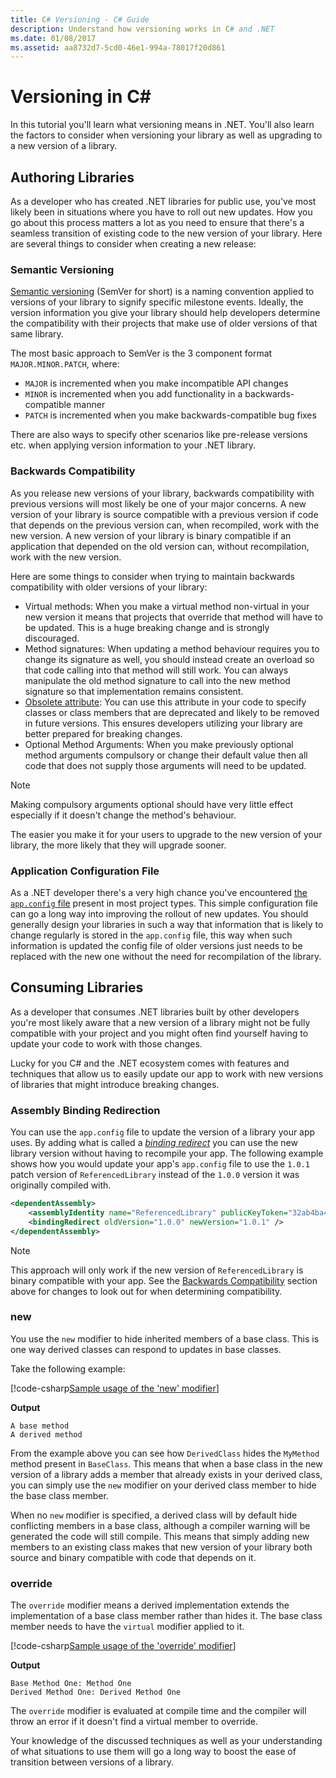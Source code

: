 ```yaml
---
title: C# Versioning - C# Guide
description: Understand how versioning works in C# and .NET
ms.date: 01/08/2017
ms.assetid: aa8732d7-5cd0-46e1-994a-78017f20d861
---
```


# Versioning in C\#

In this tutorial you'll learn what versioning means in .NET. You'll also learn the factors to consider when versioning your library as well as upgrading
to a new version of a library.

## Authoring Libraries

As a developer who has created .NET libraries for public use, you've most likely been in situations where you have
to roll out new updates. How you go about this process matters a lot as you need to ensure that there's a seamless transition
of existing code to the new version of your library. Here are several things to consider when creating a new release:

### Semantic Versioning

[Semantic versioning](https://semver.org/) (SemVer for short) is a naming convention applied to versions of your library to signify specific milestone events.
Ideally, the version information you give your library should help developers determine the compatibility
with their projects that make use of older versions of that same library.

The most basic approach to SemVer is the 3 component format `MAJOR.MINOR.PATCH`, where:

* `MAJOR` is incremented when you make incompatible API changes
* `MINOR` is incremented when you add functionality in a backwards-compatible manner
* `PATCH` is incremented when you make backwards-compatible bug fixes

There are also ways to specify other scenarios like pre-release versions etc. when applying version information to your .NET library.

### Backwards Compatibility

As you release new versions of your library, backwards compatibility with previous versions will most likely be one of your major concerns.
A new version of your library is source compatible with a previous version if code that depends on the previous version can, when recompiled, work with the new version. 
A new version of your library is binary compatible if an application that depended on the old version can, without recompilation, work with the new version.

Here are some things to consider when trying to maintain backwards compatibility with older versions of your library:

* Virtual methods: When you make a virtual method non-virtual in your new version it means that projects that override that method
will have to be updated. This is a huge breaking change and is strongly discouraged.
* Method signatures: When updating a method behaviour requires you to change its signature as well, you should instead create an overload so that code calling into that method will still work.
You can always manipulate the old method signature to call into the new method signature so that implementation remains consistent.
* [Obsolete attribute](programming-guide/concepts/attributes/common-attributes.md#Obsolete): You can use this attribute in your code to specify classes or class members that are deprecated and likely to be removed in future versions. This ensures developers utilizing your library are better prepared for breaking changes.
* Optional Method Arguments: When you make previously optional method arguments compulsory or change their default value then all code that does not supply those arguments will need to be updated.

> [!NOTE]
> Making compulsory arguments optional should have very little effect especially if it doesn't change the method's behaviour.

The easier you make it for your users to upgrade to the new version of your library, the more likely that they will upgrade sooner.

### Application Configuration File

As a .NET developer there's a very high chance you've encountered [the `app.config` file](../framework/configure-apps/file-schema/index.md) present in most project types.
This simple configuration file can go a long way into improving the rollout of new updates. You should generally design your libraries in such
a way that information that is likely to change regularly is stored in the `app.config` file, this way when such information is updated
the config file of older versions just needs to be replaced with the new one without the need for recompilation of the library.

## Consuming Libraries

As a developer that consumes .NET libraries built by other developers you're most likely aware that a new version of a library might not be fully compatible with your project
and you might often find yourself having to update your code to work with those changes.

Lucky for you C# and the .NET ecosystem comes with features and techniques that allow us to easily update our app to work with new versions of libraries that might introduce breaking changes.

### Assembly Binding Redirection

You can use the `app.config` file to update the version of a library your app uses. By adding what is called a [*binding redirect*](../framework/configure-apps/redirect-assembly-versions.md) you
can use the new library version without having to recompile your app. The following example shows how you would update
your app's `app.config` file to use the `1.0.1` patch version of `ReferencedLibrary` instead of the `1.0.0` version it was originally compiled with.

```xml
<dependentAssembly>
    <assemblyIdentity name="ReferencedLibrary" publicKeyToken="32ab4ba45e0a69a1" culture="en-us" />
    <bindingRedirect oldVersion="1.0.0" newVersion="1.0.1" />
</dependentAssembly>
```

> [!NOTE]
> This approach will only work if the new version of `ReferencedLibrary` is binary compatible with your app.
> See the [Backwards Compatibility](#backwards-compatibility) section above for changes to look out for when determining compatibility.

### new

You use the `new` modifier to hide inherited members of a base class. This is one way derived classes can respond to updates in base classes.

Take the following example:

[!code-csharp[Sample usage of the 'new' modifier](../../samples/csharp/versioning/new/Program.cs#sample)]

**Output**

```console
A base method
A derived method
```

From the example above you can see how `DerivedClass` hides the `MyMethod` method present in `BaseClass`.
This means that when a base class in the new version of a library adds a member that already exists in your derived class, you can
simply use the `new` modifier on your derived class member to hide the base class member.

When no `new` modifier is specified, a derived class will by default hide conflicting members in a base class,
although a compiler warning will be generated the code will still compile. This means that simply adding new members to an existing class
makes that new version of your library both source and binary compatible with code that depends on it.

### override

The `override` modifier means a derived implementation extends the implementation of a base class member rather than
hides it. The base class member needs to have the `virtual` modifier applied to it.

[!code-csharp[Sample usage of the 'override' modifier](../../samples/csharp/versioning/override/Program.cs#sample)]

**Output**

```console
Base Method One: Method One
Derived Method One: Derived Method One
```

The `override` modifier is evaluated at compile time and the compiler will throw an error if it doesn't find a virtual member to override.

Your knowledge of the discussed techniques as well as your understanding of what situations to use them will go a long way to boost the ease
of transition between versions of a library.
 
